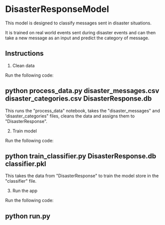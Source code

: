 # DisasterResponseModel

This model is designed to classify messages sent in disaster situations.

It is trained on real world events sent during disaster events and can then take a new message as an input and predict the category of message.

## Instructions

1. Clean data

Run the following code:

## python process_data.py disaster_messages.csv disaster_categories.csv DisasterResponse.db

This runs the "process_data" notebook, takes the "disaster_messages" and 'disaster_categories" files, cleans the data and assigns them to "DisasterResponse".

2. Train model

Run the following code:

## python train_classifier.py DisasterResponse.db classifier.pkl

This takes the data from "DisasterResponse" to train the model store in the "classifier" file.

3. Run the app

Run the following code:

## python run.py

